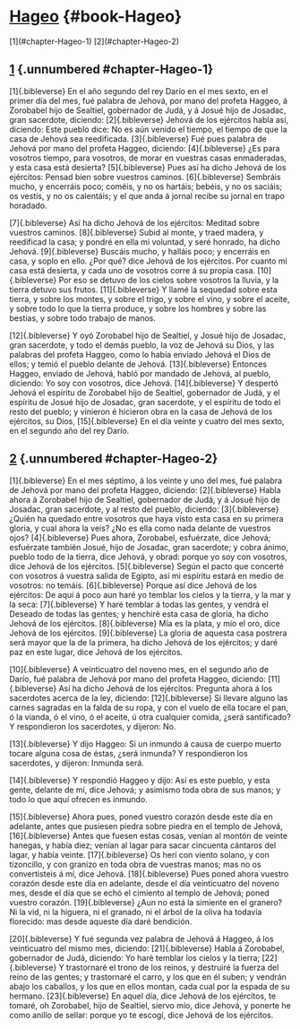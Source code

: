# [Hageo](ch001.xhtml) {#book-Hageo}

<div id="chapterlinks-Hageo" class="chapterlinks">[1](#chapter-Hageo-1) [2](#chapter-Hageo-2) </div>

## [1](ch040.xhtml) {.unnumbered #chapter-Hageo-1} 
[1]{.bibleverse} En el año segundo del rey Darío en el mes sexto, en el primer día del mes, fué palabra de Jehová, por mano del profeta Haggeo, á Zorobabel hijo de Sealtiel, gobernador de Judá, y á Josué hijo de Josadac, gran sacerdote, diciendo: [2]{.bibleverse} Jehová de los ejércitos habla así, diciendo: Este pueblo dice: No es aún venido el tiempo, el tiempo de que la casa de Jehová sea reedificada. [3]{.bibleverse} Fué pues palabra de Jehová por mano del profeta Haggeo, diciendo: [4]{.bibleverse} ¿Es para vosotros tiempo, para vosotros, de morar en vuestras casas enmaderadas, y esta casa está desierta? [5]{.bibleverse} Pues así ha dicho Jehová de los ejércitos: Pensad bien sobre vuestros caminos. [6]{.bibleverse} Sembráis mucho, y encerráis poco; coméis, y no os hartáis; bebéis, y no os saciáis; os vestís, y no os calentáis; y el que anda á jornal recibe su jornal en trapo horadado.

[7]{.bibleverse} Así ha dicho Jehová de los ejércitos: Meditad sobre vuestros caminos. [8]{.bibleverse} Subid al monte, y traed madera, y reedificad la casa; y pondré en ella mi voluntad, y seré honrado, ha dicho Jehová. [9]{.bibleverse} Buscáis mucho, y halláis poco; y encerráis en casa, y soplo en ello. ¿Por qué? dice Jehová de los ejércitos. Por cuanto mi casa está desierta, y cada uno de vosotros corre á su propia casa. [10]{.bibleverse} Por eso se detuvo de los cielos sobre vosotros la lluvia, y la tierra detuvo sus frutos. [11]{.bibleverse} Y llamé la sequedad sobre esta tierra, y sobre los montes, y sobre el trigo, y sobre el vino, y sobre el aceite, y sobre todo lo que la tierra produce, y sobre los hombres y sobre las bestias, y sobre todo trabajo de manos.

[12]{.bibleverse} Y oyó Zorobabel hijo de Sealtiel, y Josué hijo de Josadac, gran sacerdote, y todo el demás pueblo, la voz de Jehová su Dios, y las palabras del profeta Haggeo, como lo había enviado Jehová el Dios de ellos; y temió el pueblo delante de Jehová. [13]{.bibleverse} Entonces Haggeo, enviado de Jehová, habló por mandado de Jehová, al pueblo, diciendo: Yo soy con vosotros, dice Jehová. [14]{.bibleverse} Y despertó Jehová el espíritu de Zorobabel hijo de Sealtiel, gobernador de Judá, y el espíritu de Josué hijo de Josadac, gran sacerdote, y el espíritu de todo el resto del pueblo; y vinieron é hicieron obra en la casa de Jehová de los ejércitos, su Dios, [15]{.bibleverse} En el día veinte y cuatro del mes sexto, en el segundo año del rey Darío. 

## [2](ch040.xhtml) {.unnumbered #chapter-Hageo-2} 
[1]{.bibleverse} En el mes séptimo, á los veinte y uno del mes, fué palabra de Jehová por mano del profeta Haggeo, diciendo: [2]{.bibleverse} Habla ahora á Zorobabel hijo de Sealtiel, gobernador de Judá, y á Josué hijo de Josadac, gran sacerdote, y al resto del pueblo, diciendo: [3]{.bibleverse} ¿Quién ha quedado entre vosotros que haya visto esta casa en su primera gloria, y cual ahora la veis? ¿No es ella como nada delante de vuestros ojos? [4]{.bibleverse} Pues ahora, Zorobabel, esfuérzate, dice Jehová; esfuérzate también Josué, hijo de Josadac, gran sacerdote; y cobra ánimo, pueblo todo de la tierra, dice Jehová, y obrad: porque yo soy con vosotros, dice Jehová de los ejércitos. [5]{.bibleverse} Según el pacto que concerté con vosotros á vuestra salida de Egipto, así mi espíritu estará en medio de vosotros: no temáis. [6]{.bibleverse} Porque así dice Jehová de los ejércitos: De aquí á poco aun haré yo temblar los cielos y la tierra, y la mar y la seca: [7]{.bibleverse} Y haré temblar á todas las gentes, y vendrá el Deseado de todas las gentes; y henchiré esta casa de gloria, ha dicho Jehová de los ejércitos. [8]{.bibleverse} Mía es la plata, y mío el oro, dice Jehová de los ejércitos. [9]{.bibleverse} La gloria de aquesta casa postrera será mayor que la de la primera, ha dicho Jehová de los ejércitos; y daré paz en este lugar, dice Jehová de los ejércitos.

[10]{.bibleverse} A veinticuatro del noveno mes, en el segundo año de Darío, fué palabra de Jehová por mano del profeta Haggeo, diciendo: [11]{.bibleverse} Así ha dicho Jehová de los ejércitos: Pregunta ahora á los sacerdotes acerca de la ley, diciendo: [12]{.bibleverse} Si llevare alguno las carnes sagradas en la falda de su ropa, y con el vuelo de ella tocare el pan, ó la vianda, ó el vino, ó el aceite, ú otra cualquier comida, ¿será santificado? Y respondieron los sacerdotes, y dijeron: No.

[13]{.bibleverse} Y dijo Haggeo: Si un inmundo á causa de cuerpo muerto tocare alguna cosa de éstas, ¿será inmunda? Y respondieron los sacerdotes, y dijeron: Inmunda será.

[14]{.bibleverse} Y respondió Haggeo y dijo: Así es este pueblo, y esta gente, delante de mí, dice Jehová; y asimismo toda obra de sus manos; y todo lo que aquí ofrecen es inmundo.

[15]{.bibleverse} Ahora pues, poned vuestro corazón desde este día en adelante, antes que pusiesen piedra sobre piedra en el templo de Jehová, [16]{.bibleverse} Antes que fuesen estas cosas, venían al montón de veinte hanegas, y había diez; venían al lagar para sacar cincuenta cántaros del lagar, y había veinte. [17]{.bibleverse} Os herí con viento solano, y con tizoncillo, y con granizo en toda obra de vuestras manos; mas no os convertisteis á mí, dice Jehová. [18]{.bibleverse} Pues poned ahora vuestro corazón desde este día en adelante, desde el día veinticuatro del noveno mes, desde el día que se echó el cimiento al templo de Jehová; poned vuestro corazón. [19]{.bibleverse} ¿Aun no está la simiente en el granero? Ni la vid, ni la higuera, ni el granado, ni el árbol de la oliva ha todavía florecido: mas desde aqueste día daré bendición.

[20]{.bibleverse} Y fué segunda vez palabra de Jehová á Haggeo, á los veinticuatro del mismo mes, diciendo: [21]{.bibleverse} Habla á Zorobabel, gobernador de Judá, diciendo: Yo haré temblar los cielos y la tierra; [22]{.bibleverse} Y trastornaré el trono de los reinos, y destruiré la fuerza del reino de las gentes; y trastornaré el carro, y los que en él suben; y vendrán abajo los caballos, y los que en ellos montan, cada cual por la espada de su hermano. [23]{.bibleverse} En aquel día, dice Jehová de los ejércitos, te tomaré, oh Zorobabel, hijo de Sealtiel, siervo mío, dice Jehová, y ponerte he como anillo de sellar: porque yo te escogí, dice Jehová de los ejércitos. 